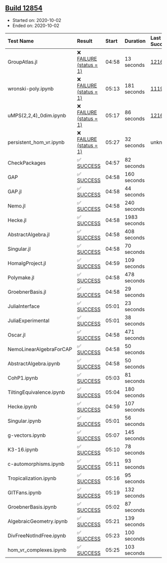 ## [Build 12854](https://oscarci.mathematik.uni-kl.de/job/oscar/12854/)

* Started on: 2020-10-02
* Ended on: 2020-10-02

| Test Name    | Result | Start | Duration | Last Success | First Failure |
|:-------------|:-------|:------|:---------|:-------------|:--------------|
| GroupAtlas.jl | ❌ [FAILURE (status = 1)](https://oscarci.mathematik.uni-kl.de/job/oscar/12854/artifact/logs/build-12854/GroupAtlas.jl.log) | 04:58 | 13 seconds | [12167](https://oscarci.mathematik.uni-kl.de/job/oscar/12167/) | [12168](https://oscarci.mathematik.uni-kl.de/job/oscar/12168/) |
| wronski-poly.ipynb | ❌ [FAILURE (status = 1)](https://oscarci.mathematik.uni-kl.de/job/oscar/12854/artifact/logs/build-12854/wronski-poly.ipynb.log) | 05:13 | 181 seconds | [11192](https://oscarci.mathematik.uni-kl.de/job/oscar/11192/) | [11193](https://oscarci.mathematik.uni-kl.de/job/oscar/11193/) |
| uMPS(2,2,4)_0dim.ipynb | ❌ [FAILURE (status = 1)](https://oscarci.mathematik.uni-kl.de/job/oscar/12854/artifact/logs/build-12854/uMPS-2-2-4-_0dim.ipynb.log) | 05:17 | 86 seconds | [12167](https://oscarci.mathematik.uni-kl.de/job/oscar/12167/) | [12168](https://oscarci.mathematik.uni-kl.de/job/oscar/12168/) |
| persistent_hom_vr.ipynb | ❌ [FAILURE (status = 1)](https://oscarci.mathematik.uni-kl.de/job/oscar/12854/artifact/logs/build-12854/persistent_hom_vr.ipynb.log) | 05:27 | 32 seconds | unknown | unknown |
| CheckPackages | ✅ [SUCCESS](https://oscarci.mathematik.uni-kl.de/job/oscar/12854/artifact/logs/build-12854/CheckPackages.log) | 04:57 | 82 seconds |  |  |
| GAP | ✅ [SUCCESS](https://oscarci.mathematik.uni-kl.de/job/oscar/12854/artifact/logs/build-12854/GAP.log) | 04:58 | 160 seconds |  |  |
| GAP.jl | ✅ [SUCCESS](https://oscarci.mathematik.uni-kl.de/job/oscar/12854/artifact/logs/build-12854/GAP.jl.log) | 04:58 | 44 seconds |  |  |
| Nemo.jl | ✅ [SUCCESS](https://oscarci.mathematik.uni-kl.de/job/oscar/12854/artifact/logs/build-12854/Nemo.jl.log) | 04:58 | 240 seconds |  |  |
| Hecke.jl | ✅ [SUCCESS](https://oscarci.mathematik.uni-kl.de/job/oscar/12854/artifact/logs/build-12854/Hecke.jl.log) | 04:58 | 1983 seconds |  |  |
| AbstractAlgebra.jl | ✅ [SUCCESS](https://oscarci.mathematik.uni-kl.de/job/oscar/12854/artifact/logs/build-12854/AbstractAlgebra.jl.log) | 04:58 | 408 seconds |  |  |
| Singular.jl | ✅ [SUCCESS](https://oscarci.mathematik.uni-kl.de/job/oscar/12854/artifact/logs/build-12854/Singular.jl.log) | 04:58 | 70 seconds |  |  |
| HomalgProject.jl | ✅ [SUCCESS](https://oscarci.mathematik.uni-kl.de/job/oscar/12854/artifact/logs/build-12854/HomalgProject.jl.log) | 04:59 | 109 seconds |  |  |
| Polymake.jl | ✅ [SUCCESS](https://oscarci.mathematik.uni-kl.de/job/oscar/12854/artifact/logs/build-12854/Polymake.jl.log) | 04:58 | 478 seconds |  |  |
| GroebnerBasis.jl | ✅ [SUCCESS](https://oscarci.mathematik.uni-kl.de/job/oscar/12854/artifact/logs/build-12854/GroebnerBasis.jl.log) | 04:58 | 29 seconds |  |  |
| JuliaInterface | ✅ [SUCCESS](https://oscarci.mathematik.uni-kl.de/job/oscar/12854/artifact/logs/build-12854/JuliaInterface.log) | 05:01 | 23 seconds |  |  |
| JuliaExperimental | ✅ [SUCCESS](https://oscarci.mathematik.uni-kl.de/job/oscar/12854/artifact/logs/build-12854/JuliaExperimental.log) | 05:01 | 38 seconds |  |  |
| Oscar.jl | ✅ [SUCCESS](https://oscarci.mathematik.uni-kl.de/job/oscar/12854/artifact/logs/build-12854/Oscar.jl.log) | 04:58 | 471 seconds |  |  |
| NemoLinearAlgebraForCAP | ✅ [SUCCESS](https://oscarci.mathematik.uni-kl.de/job/oscar/12854/artifact/logs/build-12854/NemoLinearAlgebraForCAP.log) | 04:58 | 50 seconds |  |  |
| AbstractAlgebra.ipynb | ✅ [SUCCESS](https://oscarci.mathematik.uni-kl.de/job/oscar/12854/artifact/logs/build-12854/AbstractAlgebra.ipynb.log) | 04:58 | 50 seconds |  |  |
| CohP1.ipynb | ✅ [SUCCESS](https://oscarci.mathematik.uni-kl.de/job/oscar/12854/artifact/logs/build-12854/CohP1.ipynb.log) | 05:03 | 81 seconds |  |  |
| TiltingEquivalence.ipynb | ✅ [SUCCESS](https://oscarci.mathematik.uni-kl.de/job/oscar/12854/artifact/logs/build-12854/TiltingEquivalence.ipynb.log) | 05:04 | 180 seconds |  |  |
| Hecke.ipynb | ✅ [SUCCESS](https://oscarci.mathematik.uni-kl.de/job/oscar/12854/artifact/logs/build-12854/Hecke.ipynb.log) | 04:59 | 107 seconds |  |  |
| Singular.ipynb | ✅ [SUCCESS](https://oscarci.mathematik.uni-kl.de/job/oscar/12854/artifact/logs/build-12854/Singular.ipynb.log) | 05:01 | 56 seconds |  |  |
| g-vectors.ipynb | ✅ [SUCCESS](https://oscarci.mathematik.uni-kl.de/job/oscar/12854/artifact/logs/build-12854/g-vectors.ipynb.log) | 05:07 | 145 seconds |  |  |
| K3-16.ipynb | ✅ [SUCCESS](https://oscarci.mathematik.uni-kl.de/job/oscar/12854/artifact/logs/build-12854/K3-16.ipynb.log) | 05:10 | 78 seconds |  |  |
| c-automorphisms.ipynb | ✅ [SUCCESS](https://oscarci.mathematik.uni-kl.de/job/oscar/12854/artifact/logs/build-12854/c-automorphisms.ipynb.log) | 05:11 | 93 seconds |  |  |
| Tropicalization.ipynb | ✅ [SUCCESS](https://oscarci.mathematik.uni-kl.de/job/oscar/12854/artifact/logs/build-12854/Tropicalization.ipynb.log) | 05:16 | 95 seconds |  |  |
| GITFans.ipynb | ✅ [SUCCESS](https://oscarci.mathematik.uni-kl.de/job/oscar/12854/artifact/logs/build-12854/GITFans.ipynb.log) | 05:19 | 132 seconds |  |  |
| GroebnerBasis.ipynb | ✅ [SUCCESS](https://oscarci.mathematik.uni-kl.de/job/oscar/12854/artifact/logs/build-12854/GroebnerBasis.ipynb.log) | 05:02 | 87 seconds |  |  |
| AlgebraicGeometry.ipynb | ✅ [SUCCESS](https://oscarci.mathematik.uni-kl.de/job/oscar/12854/artifact/logs/build-12854/AlgebraicGeometry.ipynb.log) | 05:21 | 139 seconds |  |  |
| DivFreeNotIndFree.ipynb | ✅ [SUCCESS](https://oscarci.mathematik.uni-kl.de/job/oscar/12854/artifact/logs/build-12854/DivFreeNotIndFree.ipynb.log) | 05:23 | 100 seconds |  |  |
| hom_vr_complexes.ipynb | ✅ [SUCCESS](https://oscarci.mathematik.uni-kl.de/job/oscar/12854/artifact/logs/build-12854/hom_vr_complexes.ipynb.log) | 05:25 | 103 seconds |  |  |
